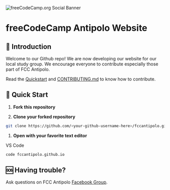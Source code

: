![freeCodeCamp.org Social Banner](https://s3.amazonaws.com/freecodecamp/wide-social-banner.png)

# freeCodeCamp Antipolo Website

## :wave: Introduction

Welcome to our Github repo! We are now developing our website for our local study group. We encourage everyone to contribute especially those part of FCC Antipolo.

Read the [Quickstart](#rocket-quick-start) and [CONTRIBUTING.md](https://github.com/fccantipolo/fccantipolo.github.io/blob/master/CONTRIBUTING.md) to know how to contribute.

## :rocket: Quick Start

1. **Fork this repository**

1. **Clone your forked repository**

```sh
git clone https://github.com/<your-github-username-here>/fccantipolo.github.io
```

1. **Open with your favorite text editor**

VS Code

```sh
code fccantipolo.github.io
```

## :sos: Having trouble?

Ask questions on FCC Antipolo [Facebook Group](https://web.facebook.com/groups/freeCodeCamp.Antipolo).
